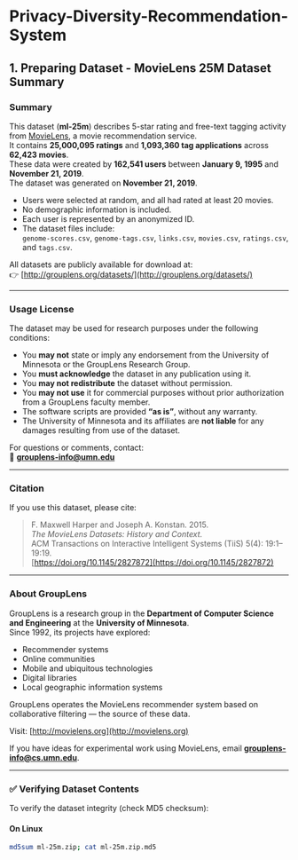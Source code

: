 # Privacy-Diversity-Recommendation-System

## 1. Preparing Dataset - MovieLens 25M Dataset Summary

### Summary

This dataset (**ml-25m**) describes 5-star rating and free-text tagging activity from [MovieLens](https://movielens.org), a movie recommendation service.  
It contains **25,000,095 ratings** and **1,093,360 tag applications** across **62,423 movies**.  
These data were created by **162,541 users** between **January 9, 1995** and **November 21, 2019**.  
The dataset was generated on **November 21, 2019**.

- Users were selected at random, and all had rated at least 20 movies.
- No demographic information is included.
- Each user is represented by an anonymized ID.
- The dataset files include:  
  `genome-scores.csv`, `genome-tags.csv`, `links.csv`, `movies.csv`, `ratings.csv`, and `tags.csv`.

All datasets are publicly available for download at:  
👉 [http://grouplens.org/datasets/](http://grouplens.org/datasets/)

---

### Usage License

The dataset may be used for research purposes under the following conditions:

- You **may not** state or imply any endorsement from the University of Minnesota or the GroupLens Research Group.  
- You **must acknowledge** the dataset in any publication using it.  
- You **may not redistribute** the dataset without permission.  
- You **may not use** it for commercial purposes without prior authorization from a GroupLens faculty member.  
- The software scripts are provided **“as is”**, without any warranty.  
- The University of Minnesota and its affiliates are **not liable** for any damages resulting from use of the dataset.

For questions or comments, contact:  
📧 **grouplens-info@umn.edu**

---

### Citation

If you use this dataset, please cite:

> F. Maxwell Harper and Joseph A. Konstan. 2015.  
> *The MovieLens Datasets: History and Context.*  
> ACM Transactions on Interactive Intelligent Systems (TiiS) 5(4): 19:1–19:19.  
> [https://doi.org/10.1145/2827872](https://doi.org/10.1145/2827872)

---

### About GroupLens

GroupLens is a research group in the **Department of Computer Science and Engineering** at the **University of Minnesota**.  
Since 1992, its projects have explored:

- Recommender systems  
- Online communities  
- Mobile and ubiquitous technologies  
- Digital libraries  
- Local geographic information systems  

GroupLens operates the MovieLens recommender system based on collaborative filtering — the source of these data.

Visit: [http://movielens.org](http://movielens.org)

If you have ideas for experimental work using MovieLens, email **grouplens-info@cs.umn.edu**.

---

### ✅ Verifying Dataset Contents

To verify the dataset integrity (check MD5 checksum):

#### On Linux
```bash
md5sum ml-25m.zip; cat ml-25m.zip.md5
